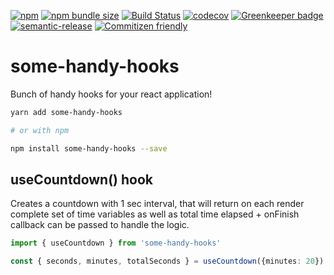 [![npm](https://img.shields.io/npm/v/some-handy-hooks.svg)](https://www.npmjs.com/package/some-handy-hooks)
[![npm bundle size](https://img.shields.io/bundlephobia/minzip/some-handy-hooks.svg)](https://bundlephobia.com/result?p=some-handy-hooks)
[![Build Status](https://travis-ci.org/matmalkowski/react-handyman.svg?branch=master)](https://travis-ci.org/matmalkowski/react-handyman)
[![codecov](https://codecov.io/gh/matmalkowski/react-handyman/branch/master/graph/badge.svg)](https://codecov.io/gh/matmalkowski/react-handyman)
[![Greenkeeper badge](https://badges.greenkeeper.io/matmalkowski/react-handyman.svg)](https://greenkeeper.io/)
[![semantic-release](https://img.shields.io/badge/%20%20%F0%9F%93%A6%F0%9F%9A%80-semantic--release-e10079.svg)](https://github.com/semantic-release/semantic-release)
[![Commitizen friendly](https://img.shields.io/badge/commitizen-friendly-brightgreen.svg)](http://commitizen.github.io/cz-cli/)

# some-handy-hooks

Bunch of handy hooks for your react application!

```bash
yarn add some-handy-hooks

# or with npm

npm install some-handy-hooks --save
```

## useCountdown() hook

Creates a countdown with 1 sec interval, that will return on each render complete set of time variables as well as total time elapsed + onFinish callback can be passed to handle the logic.

```ts
import { useCountdown } from 'some-handy-hooks'

const { seconds, minutes, totalSeconds } = useCountdown({minutes: 20})

```
